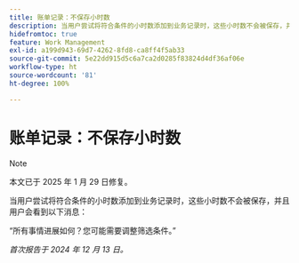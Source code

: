 ```yaml
---
title: 账单记录：不保存小时数
description: 当用户尝试将符合条件的小时数添加到业务记录时，这些小时数不会被保存，并且用户会看到一条消息。
hidefromtoc: true
feature: Work Management
exl-id: a199d943-69d7-4262-8fd8-ca8ff4f5ab33
source-git-commit: 5e22dd915d5c6a7ca2d0285f83824d4df36af06e
workflow-type: ht
source-wordcount: '81'
ht-degree: 100%

---
```


# 账单记录：不保存小时数

>[!NOTE]
>
>本文已于 2025 年 1 月 29 日修复。

当用户尝试将符合条件的小时数添加到业务记录时，这些小时数不会被保存，并且用户会看到以下消息：

“所有事情进展如何？您可能需要调整筛选条件。”

_首次报告于 2024 年 12 月 13 日。_
